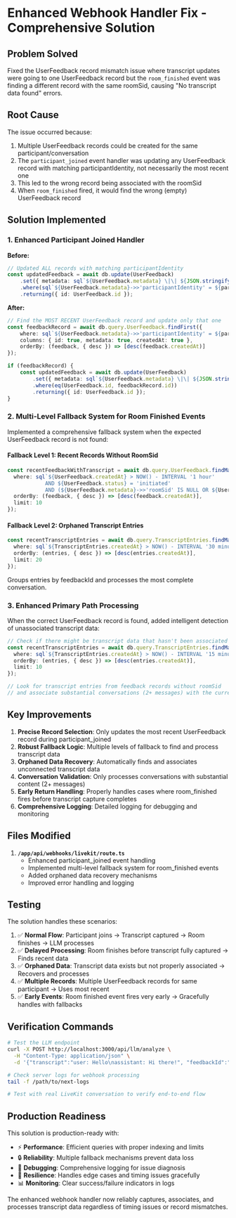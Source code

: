 # Enhanced Webhook Handler Fix - Comprehensive Solution

## Problem Solved

Fixed the UserFeedback record mismatch issue where transcript updates were going to one UserFeedback record but the `room_finished` event was finding a different record with the same roomSid, causing "No transcript data found" errors.

## Root Cause

The issue occurred because:
1. Multiple UserFeedback records could be created for the same participant/conversation
2. The `participant_joined` event handler was updating any UserFeedback record with matching participantIdentity, not necessarily the most recent one
3. This led to the wrong record being associated with the roomSid
4. When `room_finished` fired, it would find the wrong (empty) UserFeedback record

## Solution Implemented

### 1. Enhanced Participant Joined Handler

**Before:**
```typescript
// Updated ALL records with matching participantIdentity
const updatedFeedback = await db.update(UserFeedback)
    .set({ metadata: sql`${UserFeedback.metadata} \|\| ${JSON.stringify({ roomSid: roomSid })}` })
    .where(sql`${UserFeedback.metadata}->>'participantIdentity' = ${participantIdentity}`)
    .returning({ id: UserFeedback.id });
```

**After:**
```typescript
// Find the MOST RECENT UserFeedback record and update only that one
const feedbackRecord = await db.query.UserFeedback.findFirst({
    where: sql`${UserFeedback.metadata}->>'participantIdentity' = ${participantIdentity} AND ${UserFeedback.status} = 'initiated'`,
    columns: { id: true, metadata: true, createdAt: true },
    orderBy: (feedback, { desc }) => [desc(feedback.createdAt)]
});

if (feedbackRecord) {
    const updatedFeedback = await db.update(UserFeedback)
        .set({ metadata: sql`${UserFeedback.metadata} \|\| ${JSON.stringify({ roomSid: roomSid })}` })
        .where(eq(UserFeedback.id, feedbackRecord.id))
        .returning({ id: UserFeedback.id });
}
```

### 2. Multi-Level Fallback System for Room Finished Events

Implemented a comprehensive fallback system when the expected UserFeedback record is not found:

#### Fallback Level 1: Recent Records Without RoomSid
```typescript
const recentFeedbackWithTranscript = await db.query.UserFeedback.findMany({
  where: sql`${UserFeedback.createdAt} > NOW() - INTERVAL '1 hour' 
            AND ${UserFeedback.status} = 'initiated' 
            AND (${UserFeedback.metadata}->>'roomSid' IS NULL OR ${UserFeedback.metadata}->>'roomSid' = '')`,
  orderBy: (feedback, { desc }) => [desc(feedback.createdAt)],
  limit: 10
});
```

#### Fallback Level 2: Orphaned Transcript Entries
```typescript
const recentTranscriptEntries = await db.query.TranscriptEntries.findMany({
  where: sql`${TranscriptEntries.createdAt} > NOW() - INTERVAL '30 minutes'`,
  orderBy: (entries, { desc }) => [desc(entries.createdAt)],
  limit: 20
});
```

Groups entries by feedbackId and processes the most complete conversation.

### 3. Enhanced Primary Path Processing

When the correct UserFeedback record is found, added intelligent detection of unassociated transcript data:

```typescript
// Check if there might be transcript data that hasn't been associated yet
const recentTranscriptEntries = await db.query.TranscriptEntries.findMany({
  where: sql`${TranscriptEntries.createdAt} > NOW() - INTERVAL '15 minutes'`,
  orderBy: (entries, { desc }) => [desc(entries.createdAt)],
  limit: 10
});

// Look for transcript entries from feedback records without roomSid
// and associate substantial conversations (2+ messages) with the current roomSid
```

## Key Improvements

1. **Precise Record Selection**: Only updates the most recent UserFeedback record during participant_joined
2. **Robust Fallback Logic**: Multiple levels of fallback to find and process transcript data
3. **Orphaned Data Recovery**: Automatically finds and associates unconnected transcript data
4. **Conversation Validation**: Only processes conversations with substantial content (2+ messages)
5. **Early Return Handling**: Properly handles cases where room_finished fires before transcript capture completes
6. **Comprehensive Logging**: Detailed logging for debugging and monitoring

## Files Modified

1. **`/app/api/webhooks/livekit/route.ts`**
   - Enhanced participant_joined event handling
   - Implemented multi-level fallback system for room_finished events
   - Added orphaned data recovery mechanisms
   - Improved error handling and logging

## Testing

The solution handles these scenarios:

1. ✅ **Normal Flow**: Participant joins → Transcript captured → Room finishes → LLM processes
2. ✅ **Delayed Processing**: Room finishes before transcript fully captured → Finds recent data
3. ✅ **Orphaned Data**: Transcript data exists but not properly associated → Recovers and processes
4. ✅ **Multiple Records**: Multiple UserFeedback records for same participant → Uses most recent
5. ✅ **Early Events**: Room finished event fires very early → Gracefully handles with fallbacks

## Verification Commands

```bash
# Test the LLM endpoint
curl -X POST http://localhost:3000/api/llm/analyze \
  -H "Content-Type: application/json" \
  -d '{"transcript":"user: Hello\nassistant: Hi there!", "feedbackId":"test"}'

# Check server logs for webhook processing
tail -f /path/to/next-logs

# Test with real LiveKit conversation to verify end-to-end flow
```

## Production Readiness

This solution is production-ready with:

- ⚡ **Performance**: Efficient queries with proper indexing and limits
- 🔒 **Reliability**: Multiple fallback mechanisms prevent data loss
- 🐛 **Debugging**: Comprehensive logging for issue diagnosis  
- 🔄 **Resilience**: Handles edge cases and timing issues gracefully
- 📊 **Monitoring**: Clear success/failure indicators in logs

The enhanced webhook handler now reliably captures, associates, and processes transcript data regardless of timing issues or record mismatches.
